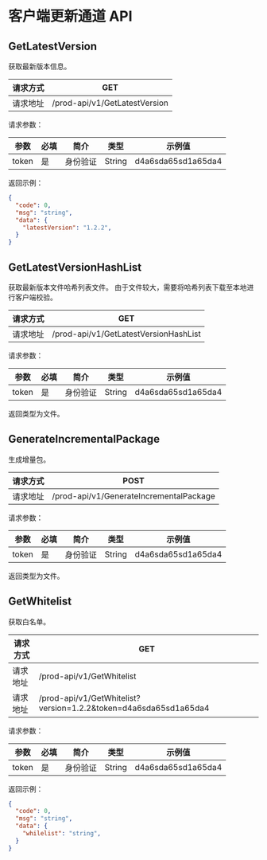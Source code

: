 # 客户端更新通道 API

## GetLatestVersion

获取最新版本信息。

| 请求方式 | GET                           |
| -------- | ----------------------------- |
| 请求地址 | /prod-api/v1/GetLatestVersion |

请求参数：

| 参数  | 必填 | 简介     | 类型   | 示例值             |
| ----- | ---- | -------- | ------ | ------------------ |
| token | 是   | 身份验证 | String | d4a6sda65sd1a65da4 |

返回示例：

```json
{
  "code": 0,
  "msg": "string",
  "data": {
    "latestVersion": "1.2.2",
  }
}
```

## GetLatestVersionHashList

获取最新版本文件哈希列表文件。
由于文件较大，需要将哈希列表下载至本地进行客户端校验。

| 请求方式 | GET                           |
| -------- | ----------------------------- |
| 请求地址 | /prod-api/v1/GetLatestVersionHashList |

请求参数：

| 参数  | 必填 | 简介     | 类型   | 示例值             |
| ----- | ---- | -------- | ------ | ------------------ |
| token | 是   | 身份验证 | String | d4a6sda65sd1a65da4 |

返回类型为文件。

## GenerateIncrementalPackage

生成增量包。

| 请求方式 | POST                             |
| -------- | ---------------------------------- |
| 请求地址 | /prod-api/v1/GenerateIncrementalPackage |

请求参数：

| 参数  | 必填 | 简介     | 类型   | 示例值             |
| ----- | ---- | -------- | ------ | ------------------ |
| token | 是   | 身份验证 | String | d4a6sda65sd1a65da4 |

返回类型为文件。

## GetWhitelist

获取白名单。

| 请求方式 | GET                                  |
| -------- | ------------------------------------- |
| 请求地址 | /prod-api/v1/GetWhitelist                          |
| 请求地址 | /prod-api/v1/GetWhitelist?version=1.2.2&token=d4a6sda65sd1a65da4 |

请求参数：

| 参数  | 必填 | 简介     | 类型   | 示例值             |
| ----- | ---- | -------- | ------ | ------------------ |
| token | 是   | 身份验证 | String | d4a6sda65sd1a65da4 |

返回示例：

```json
{
  "code": 0,
  "msg": "string",
  "data": {
    "whilelist": "string",
  }
}
```